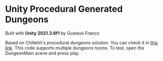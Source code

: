 # Unity Procedural Generated Dungeons

Built with **Unity 2021.3.6f1** by Gustavo Franco

Based on Chillehh's procedural dungeons solution. You can check it in [this link](https://www.youtube.com/watch?v=YJ97rvHiNzQ).
This code supports multiple dungeons rooms.
To test, open the DungeonMain scene and press play.